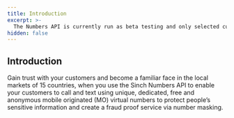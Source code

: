 ```yaml
---
title: Introduction
excerpt: >- 
  The Numbers API is currently run as beta testing and only selected customers will have access to this feature. If you want to participate in this testing, please reach out to [Tobias.Sellberg@sinch.com](mailto:Tobias.Sellberg@sinch.com)
hidden: false
---
```


## Introduction

Gain trust with your customers and become a familiar face in the local markets of 15 countries, when you use the Sinch Numbers API to enable your customers to call and text using unique, dedicated, free and anonymous mobile originated (MO) virtual numbers to protect people’s sensitive information and create a fraud proof service via number masking.
